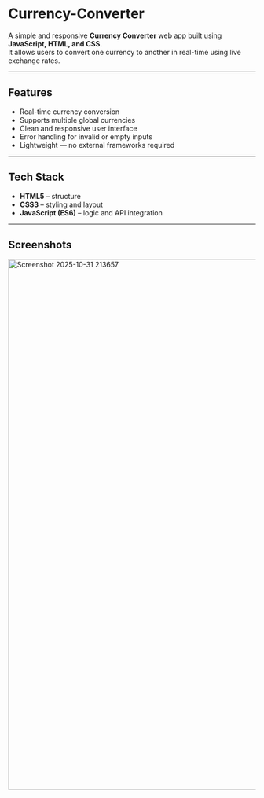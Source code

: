 # Currency-Converter

A simple and responsive **Currency Converter** web app built using **JavaScript, HTML, and CSS**.  
It allows users to convert one currency to another in real-time using live exchange rates.

---

## Features
- Real-time currency conversion  
- Supports multiple global currencies  
- Clean and responsive user interface  
- Error handling for invalid or empty inputs  
- Lightweight — no external frameworks required  

---

## Tech Stack
- **HTML5** – structure  
- **CSS3** – styling and layout  
- **JavaScript (ES6)** – logic and API integration  

---

## Screenshots
<img width="1920" height="1080" alt="Screenshot 2025-10-31 213657" src="https://github.com/user-attachments/assets/ac9a89a0-e143-4a99-bcc7-fccd6cc4f249" />
